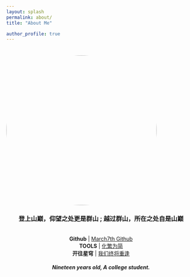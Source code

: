 ```yaml
---
layout: splash
permalink: about/
title: "About Me"

author_profile: true
---
```

<div style="padding-top:1.5em;"> 
    <img src="https://avatars.githubusercontent.com/u/124686994?v=4" width="400px" class="align-center" style="border-radius: 50%;"/>
</div>

<div style="text-align:center">

<h3>登上山巅，仰望之处更是群山 ; 越过群山，所在之处自是山巅</h3>
<br>
<span><strong>Github</strong> | <a href="https://github.com/Sumalene">March7th Github</a></span><br>
<!-- <span><strong>Chatgpt</strong> | <a href="https://gpt.91chat-ai.com/chat">TmpGPT4free</a> <a href="http://chat.newstop.uk/#/chat">TmpGPT4free2</a></span><br> -->
<span><strong>TOOLS</strong> | <a href="http://www.aies.cn/">化繁为简</a></span><br>
<span><strong>开往星穹</strong> | <a href="https://travellings.cn/go.html">我们终将重逢</a></span><br>

<h5>Nineteen years old, A college student.</h5>
</div>
